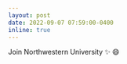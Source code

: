```yaml
---
layout: post
date: 2022-09-07 07:59:00-0400
inline: true
---
```


Join Northwestern University :sparkles: :smile:
